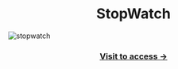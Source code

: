 <h1 align="center"> StopWatch </h1>

![stopwatch](https://github.com/user-attachments/assets/26b97cb2-cb1c-4431-a484-1eba7bed7e9f)


<h3 align="center"> <a href="https://vinoddhaware.github.io/PRODIGY_WD_02/"> Visit to access -> </a> </h3>
